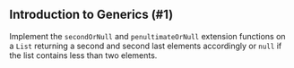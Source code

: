 ## Introduction to Generics (#1)

Implement the `secondOrNull` and `penultimateOrNull` extension functions 
on a `List` returning a second and second last elements accordingly or 
`null` if the list contains less than two elements.